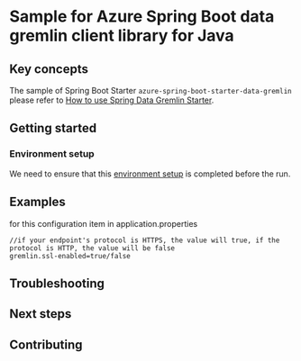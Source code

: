 # Sample for Azure Spring Boot data gremlin client library for Java

## Key concepts
The sample of Spring Boot Starter `azure-spring-boot-starter-data-gremlin` please refer to
[How to use Spring Data Gremlin Starter](https://docs.microsoft.com/java/azure/spring-framework/configure-spring-data-gremlin-java-app-with-cosmos-db?view=azure-java-stable).

## Getting started

### Environment setup
We need to ensure that this [environment setup][environment-setup] is completed before the run.

## Examples
for this configuration item in application.properties
```
//if your endpoint's protocol is HTTPS, the value will true, if the protocol is HTTP, the value will be false
gremlin.ssl-enabled=true/false
```
## Troubleshooting
## Next steps
## Contributing

<!-- LINKS -->
[environment-setup]: https://github.com/Azure/azure-sdk-for-java/blob/master/sdk/spring/azure-spring-boot-samples/README.md#environment-setup

